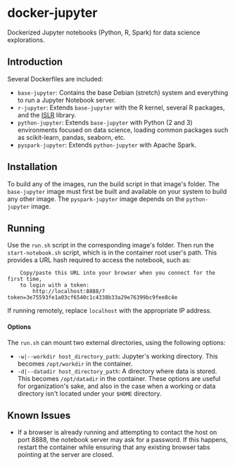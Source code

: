 # docker-jupyter

Dockerized Jupyter notebooks (Python, R, Spark) for data science explorations.

## Introduction

Several Dockerfiles are included:

* `base-jupyter`: Contains the base Debian (stretch) system and everything to run a Jupyter Notebook server.
* `r-jupyter`: Extends `base-jupyter` with the R kernel, several R packages, and the [ISLR](http://www-bcf.usc.edu/~gareth/ISL/) library.
* `python-jupyter`: Extends `base-jupyter` with Python (2 and 3) environments focused on data science, loading common packages such as scikit-learn, pandas, seaborn, etc.
* `pyspark-jupyter`: Extends `python-jupyter` with Apache Spark.

## Installation

To build any of the images, run the build script in that image's folder. The `base-jupyter` image must first be built and available on your system to build any other image. The `pyspark-jupyter` image depends on the `python-jupyter` image.

## Running

Use the `run.sh` script in the corresponding image's folder. Then run the `start-notebook.sh` script, which is in the container root user's path. This provides a URL hash required to access the notebook, such as:

```
    Copy/paste this URL into your browser when you connect for the first time,
    to login with a token:
        http://localhost:8888/?token=3e75593fe1a03cf6540c1c4338b33a29e76399bc9fee8c4e
```

If running remotely, replace `localhost` with the appropriate IP address.

#### Options

The `run.sh` can mount two external directories, using the following options:
* `-w|--workdir host_directory_path`: Jupyter's working directory. This becomes `/opt/workdir` in the container.
* `-d|--datadir host_directory_path`: A directory where data is stored. This becomes `/opt/datadir` in the container.
These options are useful for organization's sake, and also in the case when a working or data directory isn't located under your `$HOME` directory.

## Known Issues

* If a browser is already running and attempting to contact the host on port 8888, the notebook server may ask for a password. If this happens, restart the container while ensuring that any existing browser tabs pointing at the server are closed.
